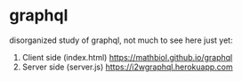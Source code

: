 # graphql
disorganized study of graphql, not much to see here just yet:

1. Client side (index.html) https://mathbiol.github.io/graphql 
2. Server side (server.js) https://i2wgraphql.herokuapp.com
